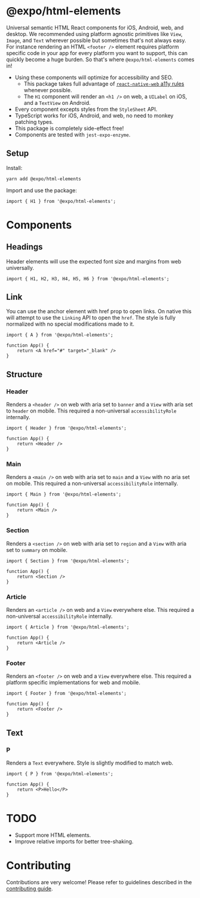 # @expo/html-elements

Universal semantic HTML React components for iOS, Android, web, and desktop. We recommended using platform agnostic primitives like `View`, `Image`, and `Text` wherever possible but sometimes that's not always easy.
For instance rendering an HTML `<footer />` element requires platform specific code in your app for every platform you want to support, this can quickly become a huge burden. So that's where `@expo/html-elements` comes in!

- Using these components will optimize for accessibility and SEO.
  - This package takes full advantage of [`react-native-web` a11y rules](https://github.com/necolas/react-native-web/blob/master/packages/docs/src/guides/accessibility.stories.mdx) whenever possible.
  - The `H1` component will render an `<h1 />` on web, a `UILabel` on iOS, and a `TextView` on Android.
- Every component excepts styles from the `StyleSheet` API.
- TypeScript works for iOS, Android, and web, no need to monkey patching types.
- This package is completely side-effect free!
- Components are tested with `jest-expo-enzyme`.

## Setup

Install:

```sh
yarn add @expo/html-elements
```

Import and use the package:

```tsx
import { H1 } from '@expo/html-elements';
```

# Components

## Headings

Header elements will use the expected font size and margins from web universally.

```tsx
import { H1, H2, H3, H4, H5, H6 } from '@expo/html-elements';
```

## Link

You can use the anchor element with href prop to open links. On native this will attempt to use the `Linking` API to open the `href`. The style is fully normalized with no special modifications made to it.

```tsx
import { A } from '@expo/html-elements';

function App() {
    return <A href="#" target="_blank" />
}
```

## Structure

### Header

Renders a `<header />` on web with aria set to `banner` and a `View` with aria set to `header` on mobile. This required a non-universal `accessibilityRole` internally.

```tsx
import { Header } from '@expo/html-elements';

function App() {
    return <Header />
}
```

### Main

Renders a `<main />` on web with aria set to `main` and a `View` with no aria set on mobile. This required a non-universal `accessibilityRole` internally.

```tsx
import { Main } from '@expo/html-elements';

function App() {
    return <Main />
}
```

### Section

Renders a `<section />` on web with aria set to `region` and a `View` with aria set to `summary` on mobile.

```tsx
import { Section } from '@expo/html-elements';

function App() {
    return <Section />
}
```

### Article

Renders an `<article />` on web and a `View` everywhere else. This required a non-universal `accessibilityRole` internally.

```tsx
import { Article } from '@expo/html-elements';

function App() {
    return <Article />
}
```

### Footer

Renders an `<footer />` on web and a `View` everywhere else. This required a platform specific implementations for web and mobile.

```tsx
import { Footer } from '@expo/html-elements';

function App() {
    return <Footer />
}
```

## Text

### P

Renders a `Text` everywhere. Style is slightly modified to match web.

```tsx
import { P } from '@expo/html-elements';

function App() {
    return <P>Hello</P>
}
```

# TODO

- Support more HTML elements.
- Improve relative imports for better tree-shaking.

# Contributing

Contributions are very welcome! Please refer to guidelines described in the [contributing guide]( https://github.com/expo/expo#contributing).
